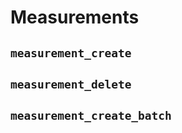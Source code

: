 Measurements
============

## `measurement_create`


## `measurement_delete`


## `measurement_create_batch`

